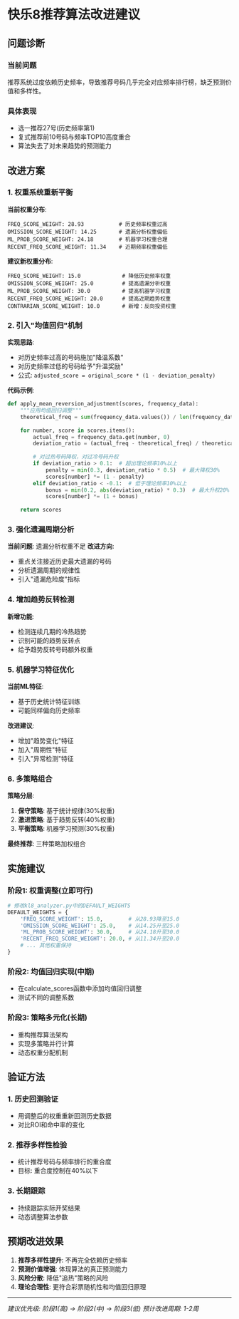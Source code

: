 # 快乐8推荐算法改进建议

## 问题诊断

### 当前问题
推荐系统过度依赖历史频率，导致推荐号码几乎完全对应频率排行榜，缺乏预测价值和多样性。

### 具体表现
- 选一推荐27号(历史频率第1)
- 复式推荐前10号码与频率TOP10高度重合
- 算法失去了对未来趋势的预测能力

## 改进方案

### 1. 权重系统重新平衡

**当前权重分布**:
```
FREQ_SCORE_WEIGHT: 28.93           # 历史频率权重过高
OMISSION_SCORE_WEIGHT: 14.25       # 遗漏分析权重偏低  
ML_PROB_SCORE_WEIGHT: 24.18        # 机器学习权重合理
RECENT_FREQ_SCORE_WEIGHT: 11.34    # 近期频率权重偏低
```

**建议新权重分布**:
```
FREQ_SCORE_WEIGHT: 15.0             # 降低历史频率权重
OMISSION_SCORE_WEIGHT: 25.0         # 提高遗漏分析权重
ML_PROB_SCORE_WEIGHT: 30.0          # 提高机器学习权重
RECENT_FREQ_SCORE_WEIGHT: 20.0      # 提高近期趋势权重
CONTRARIAN_SCORE_WEIGHT: 10.0       # 新增：反向投资权重
```

### 2. 引入"均值回归"机制

**实现思路**:
- 对历史频率过高的号码施加"降温系数"
- 对历史频率过低的号码给予"升温奖励"
- 公式: `adjusted_score = original_score * (1 - deviation_penalty)`

**代码示例**:
```python
def apply_mean_reversion_adjustment(scores, frequency_data):
    """应用均值回归调整"""
    theoretical_freq = sum(frequency_data.values()) / len(frequency_data)
    
    for number, score in scores.items():
        actual_freq = frequency_data.get(number, 0)
        deviation_ratio = (actual_freq - theoretical_freq) / theoretical_freq
        
        # 对过热号码降权，对过冷号码升权
        if deviation_ratio > 0.1:  # 超出理论频率10%以上
            penalty = min(0.3, deviation_ratio * 0.5)  # 最大降权30%
            scores[number] *= (1 - penalty)
        elif deviation_ratio < -0.1:  # 低于理论频率10%以上  
            bonus = min(0.2, abs(deviation_ratio) * 0.3)  # 最大升权20%
            scores[number] *= (1 + bonus)
    
    return scores
```

### 3. 强化遗漏周期分析

**当前问题**: 遗漏分析权重不足
**改进方向**:
- 重点关注接近历史最大遗漏的号码
- 分析遗漏周期的规律性
- 引入"遗漏危险度"指标

### 4. 增加趋势反转检测

**新增功能**:
- 检测连续几期的冷热趋势
- 识别可能的趋势反转点
- 给予趋势反转号码额外权重

### 5. 机器学习特征优化

**当前ML特征**:
- 基于历史统计特征训练
- 可能同样偏向历史频率

**改进建议**:
- 增加"趋势变化"特征
- 加入"周期性"特征  
- 引入"异常检测"特征

### 6. 多策略组合

**策略分层**:
1. **保守策略**: 基于统计规律(30%权重)
2. **激进策略**: 基于趋势反转(40%权重)  
3. **平衡策略**: 机器学习预测(30%权重)

**最终推荐**: 三种策略加权组合

## 实施建议

### 阶段1: 权重调整(立即可行)
```python
# 修改kl8_analyzer.py中的DEFAULT_WEIGHTS
DEFAULT_WEIGHTS = {
    'FREQ_SCORE_WEIGHT': 15.0,        # 从28.93降至15.0
    'OMISSION_SCORE_WEIGHT': 25.0,    # 从14.25升至25.0
    'ML_PROB_SCORE_WEIGHT': 30.0,     # 从24.18升至30.0
    'RECENT_FREQ_SCORE_WEIGHT': 20.0, # 从11.34升至20.0
    # ... 其他权重保持
}
```

### 阶段2: 均值回归实现(中期)
- 在calculate_scores函数中添加均值回归调整
- 测试不同的调整系数

### 阶段3: 策略多元化(长期)
- 重构推荐算法架构
- 实现多策略并行计算
- 动态权重分配机制

## 验证方法

### 1. 历史回测验证
- 用调整后的权重重新回测历史数据
- 对比ROI和命中率的变化

### 2. 推荐多样性检验
- 统计推荐号码与频率排行的重合度
- 目标: 重合度控制在40%以下

### 3. 长期跟踪
- 持续跟踪实际开奖结果
- 动态调整算法参数

## 预期改进效果

1. **推荐多样性提升**: 不再完全依赖历史频率
2. **预测价值增强**: 体现算法的真正预测能力  
3. **风险分散**: 降低"追热"策略的风险
4. **理论合理性**: 更符合彩票随机性和均值回归原理

---

*建议优先级: 阶段1(高) → 阶段2(中) → 阶段3(低)*
*预计改进周期: 1-2周* 